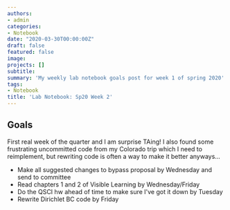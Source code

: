 ```yaml
---
authors:
- admin
categories:
- Notebook
date: "2020-03-30T00:00:00Z"
draft: false
featured: false
image:
projects: []
subtitle: 
summary: 'My weekly lab notebook goals post for week 1 of spring 2020'
tags:
- Notebook
title: 'Lab Notebook: Sp20 Week 2'
---
```


## Goals ##

First real week of the quarter and I am surprise TAing! I also found some frustrating uncommitted code from my Colorado trip which I need to reimplement, but rewriting code is often a way to make it better anyways...
- Make all suggested changes to bypass proposal by Wednesday and send to committee
- Read chapters 1 and 2 of Visible Learning by Wednesday/Friday
- Do the QSCI hw ahead of time to make sure I've got it down by Tuesday
- Rewrite Dirichlet BC code by Friday

